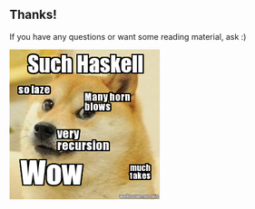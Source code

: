 ##  Thanks!

If you have any questions or want some reading material, ask :)

![](slides/img/wowdog.jpg)
